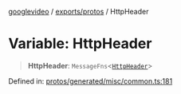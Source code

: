 [googlevideo](../../../README.md) / [exports/protos](../README.md) / HttpHeader

# Variable: HttpHeader

> **HttpHeader**: `MessageFns`\<[`HttpHeader`](../interfaces/HttpHeader.md)\>

Defined in: [protos/generated/misc/common.ts:181](https://github.com/LuanRT/googlevideo/blob/d9eb9db82e3516a9a277a77a3d25342e9c5bf127/protos/generated/misc/common.ts#L181)
